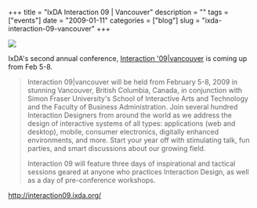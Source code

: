 +++
title = "IxDA Interaction 09 | Vancouver"
description = ""
tags = ["events"]
date = "2009-01-11"
categories = ["blog"]
slug = "ixda-interaction-09-vancouver"
+++



  <div class="notebook-screenshot"><a href="http://interaction09.ixda.org/"><img src="//media.konigi.com/bluga/wt4969e0f28634b.jpg"/></a></div><p>IxDA's second annual conference, <a href="http://interaction09.ixda.org/">Interaction '09|vancouver</a> is coming up from Feb 5-8.</p>
<blockquote><p>Interaction 09|vancouver will be held from February 5-8, 2009 in stunning Vancouver, British Columbia, Canada, in conjunction with Simon Fraser University's School of Interactive Arts and Technology and the Faculty of Business Administration. Join several hundred Interaction Designers from around the world as we address the design of interactive systems of all types: applications (web and desktop), mobile, consumer electronics, digitally enhanced environments, and more. Start your year off with stimulating talk, fun parties, and smart discussions about our growing field.</p>
<p>Interaction 09 will feature three days of inspirational and tactical sessions geared at anyone who practices Interaction Design, as well as a day of pre-conference workshops.</p></blockquote>
    
  <a href="http://interaction09.ixda.org/">http://interaction09.ixda.org/</a>
